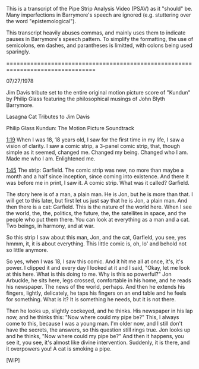 This is a transcript of the Pipe Strip Analysis Video (PSAV) as it "should" be.
Many imperfections in Barrymore's speech are ignored (e.g. stuttering over the
word "epistemological").

This transcript heavily abuses commas, and mainly uses them to indicate pauses
in Barrymore's speech pattern. To simplify the formatting, the use of
semicolons, em dashes, and parantheses is limitted, with colons being used
sparingly.

================================================================================

07/27/1978

Jim Davis tribute set to the entire original motion picture score of "Kundun" by
Philip Glass featuring the philosophical musings of John Blyth Barrymore.

Lasagna Cat
Tributes to Jim Davis

Philip Glass
Kundun: The Motion Picture Soundtrack

[1:19](https://youtu.be/NAh9oLs67Cw?t=1m19s)
When I was 18, 18 years old, I saw for the first time in my life, I saw a vision
of clarity. I saw a comic strip, a 3-panel comic strip, that, though simple as
it seemed, changed me. Changed my being. Changed who I am. Made me who I am.
Enlightened me.

[1:45](https://youtu.be/NAh9oLs67Cw?t=1m45s)
The strip: Garfield. The comic strip was new, no more than maybe a month and a
half since inception, since coming into existence. And there it was before me in
print, I saw it. A comic strip. What was it called? Garfield.


The story here is of a man, a plain man. He is Jon, but he is more than that. I
will get to this later, but first let us just say that he is Jon, a plain man.
And then there is a cat: Garfield. This is the nature of the world here. When I
see the world, the, the, politics, the future, the, the satellites in space, and
the people who put them there. You can look at everything as a man and a cat.
Two beings, in harmony, and at war.

So this strip I saw about this man, Jon, and the cat, Garfield, you see, yes
hmmm, it, it is about everything. This little comic is, oh, lo' and behold not
so little anymore.

So yes, when I was 18, I saw this comic. And it hit me all at once, it's, it's
power. I clipped it and every day I looked at it and I said, "Okay, let me look
at this here. What is this doing to me. Why is this so powerful?" Jon Arbuckle,
he sits here, legs crossed, comfortable in his home, and he reads his newspaper.
The news of the world, perhaps. And then he extends his fingers, lightly,
delicately, he taps his fingers on an end table and he feels for something. What
is it? It is something he needs, but it is not there.

Then he looks up, slightly cockeyed, and he thinks. His newspaper in his lap
now, and he thinks this: "Now where could my pipe be?" This, I always come to
this, because I was a young man. I'm older now, and I still don't have the
secrets, the answers, so this question still rings true. Jon looks up and he
thinks, "Now where could my pipe be?" And then it happens, you see it, you see,
it's almost like divine intervention. Suddenly, it is there, and it overpowers
you! A cat is smoking a pipe.

[WIP]

